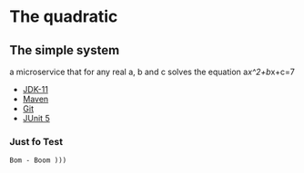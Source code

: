 # The quadratic

## The simple system
a microservice that for any real a, b and c solves the equation a*x^2+b*x+c=7

* [JDK-11](https://jdk.java.net/java-se-ri/11)
* [Maven](https://maven.apache.org/download.cgi)
* [Git](https://github.com/)
* [JUnit 5](https://junit.org/junit5/)

### Just fo Test

``
Bom - Boom )))
``